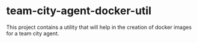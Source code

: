 # team-city-agent-docker-util
This project contains a utility that will help in the creation of docker images for a team city agent.
